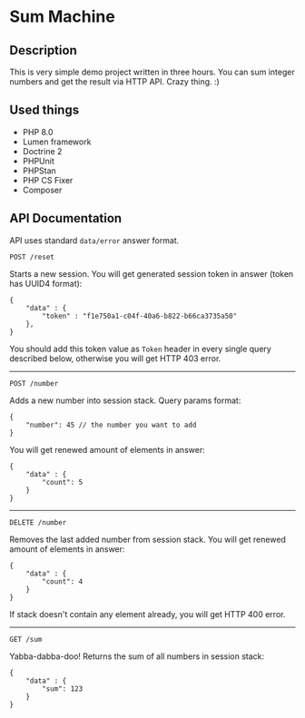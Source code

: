 # Sum Machine

## Description

This is very simple demo project written in three hours. You can sum integer numbers and get the result via HTTP API. Crazy thing. :)

## Used things

- PHP 8.0
- Lumen framework
- Doctrine 2
- PHPUnit
- PHPStan
- PHP CS Fixer
- Composer

## API Documentation

API uses standard `data/error` answer format.

    POST /reset

Starts a new session. You will get generated session token in answer (token has UUID4 format):

```json5
{
    "data" : {
        "token" : "f1e750a1-c04f-40a6-b822-b66ca3735a50"    
    },
}
```

You should add this token value as `Token` header in every single query described below, otherwise you will get HTTP 403 error.

----

    POST /number

Adds a new number into session stack. Query params format:

    {
        "number": 45 // the number you want to add
    }

You will get renewed amount of elements in answer:

```json5
{
    "data" : {
        "count": 5
    }
}
```

----

    DELETE /number

Removes the last added number from session stack. You will get renewed amount of elements in answer:

```json5
{
    "data" : {
        "count": 4
    }
}
```

If stack doesn't contain any element already, you will get HTTP 400 error.

----

    GET /sum

Yabba-dabba-doo! Returns the sum of all numbers in session stack:

```json5
{
    "data" : {
        "sum": 123
    }
}
```



